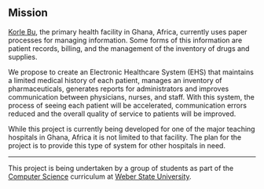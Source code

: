 ## Mission ##
[Korle Bu](http://en.wikipedia.org/wiki/Korle_Bu_Teaching_Hospital), the primary health facility in Ghana, Africa, currently uses paper processes for managing information. Some forms of this information are patient records, billing, and the management of the inventory of drugs and supplies.

We propose to create an Electronic Healthcare System (EHS) that maintains a limited medical history of each patient, manages an inventory of pharmaceuticals, generates reports for administrators and improves communication between physicians, nurses, and staff. With this system, the process of seeing each patient will be accelerated, communication errors reduced and the overall quality of service to patients will be improved.

While this project is currently being developed for one of the major teaching hospitals in Ghana, Africa it is not limited to that facility. The plan for the project is to provide this type of system for other hospitals in need.


---


This project is being undertaken by a group of students as part of the [Computer Science](http://cs.weber.edu) curriculum at [Weber State University](http://weber.edu).